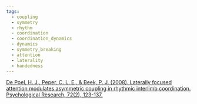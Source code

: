 ```yaml
---
tags:
  - coupling
  - symmetry
  - rhythm
  - coordination
  - coordination_dynamics
  - dynamics
  - symmetry_breaking
  - attention
  - laterality
  - handedness
---
```


[De Poel, H. J., Peper, C. L. E., & Beek, P. J. (2008). Laterally focused attention modulates asymmetric coupling in rhythmic interlimb coordination. Psychological Research, 72(2), 123-137.](https://link.springer.com/article/10.1007/s00426-006-0096-9)